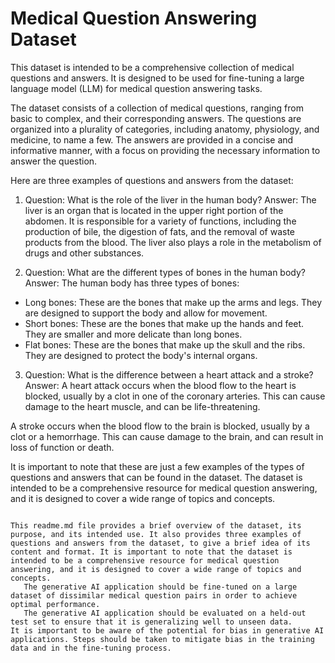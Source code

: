# Medical Question Answering Dataset

This dataset is intended to be a comprehensive collection of medical questions and answers. It is designed to be used for fine-tuning a large language model (LLM) for medical question answering tasks.

The dataset consists of a collection of medical questions, ranging from basic to complex, and their corresponding answers. The questions are organized into a plurality of categories, including anatomy, physiology, and medicine, to name a few. The answers are provided in a concise and informative manner, with a focus on providing the necessary information to answer the question.

Here are three examples of questions and answers from the dataset:

1. Question: What is the role of the liver in the human body?
Answer: The liver is an organ that is located in the upper right portion of the abdomen. It is responsible for a variety of functions, including the production of bile, the digestion of fats, and the removal of waste products from the blood. The liver also plays a role in the metabolism of drugs and other substances.

2. Question: What are the different types of bones in the human body?
Answer: The human body has three types of bones:

- Long bones: These are the bones that make up the arms and legs. They are designed to support the body and allow for movement.
- Short bones: These are the bones that make up the hands and feet. They are smaller and more delicate than long bones.
- Flat bones: These are the bones that make up the skull and the ribs. They are designed to protect the body's internal organs.

3. Question: What is the difference between a heart attack and a stroke?
Answer: A heart attack occurs when the blood flow to the heart is blocked, usually by a clot in one of the coronary arteries. This can cause damage to the heart muscle, and can be life-threatening.

A stroke occurs when the blood flow to the brain is blocked, usually by a clot or a hemorrhage. This can cause damage to the brain, and can result in loss of function or death.

It is important to note that these are just a few examples of the types of questions and answers that can be found in the dataset. The dataset is intended to be a comprehensive resource for medical question answering, and it is designed to cover a wide range of topics and concepts.
```

This readme.md file provides a brief overview of the dataset, its purpose, and its intended use. It also provides three examples of questions and answers from the dataset, to give a brief idea of its content and format. It is important to note that the dataset is intended to be a comprehensive resource for medical question answering, and it is designed to cover a wide range of topics and concepts.
   The generative AI application should be fine-tuned on a large dataset of dissimilar medical question pairs in order to achieve optimal performance.
   The generative AI application should be evaluated on a held-out test set to ensure that it is generalizing well to unseen data.
It is important to be aware of the potential for bias in generative AI applications. Steps should be taken to mitigate bias in the training data and in the fine-tuning process.
   
